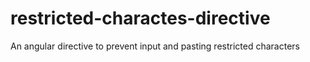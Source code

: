 # restricted-charactes-directive
An angular directive to prevent input and pasting restricted characters
